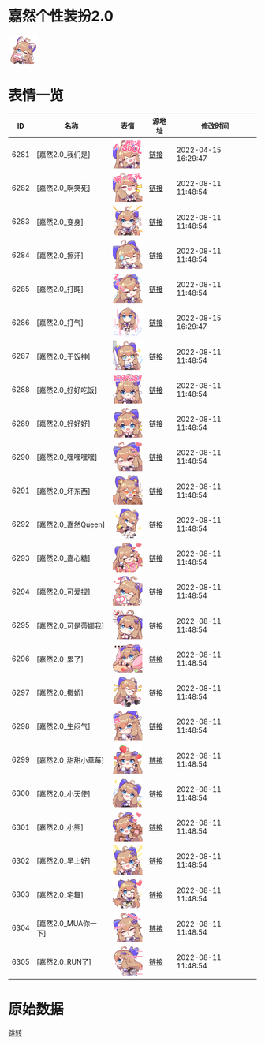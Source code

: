 # 嘉然个性装扮2.0

<img src="./cover.png" height="60" alt="cover" />

# 表情一览

|ID|名称|表情|源地址|修改时间|
|----|----|----|----|----|
|6281|[嘉然2.0_我们是]|<img src="./pic/006281_%5B嘉然2.0_我们是%5D.png" height="60" alt="我们是"/>|[链接](http://i0.hdslb.com/bfs/emote/854c7922852af5c46d81ebb01919dc9fd8deba3f.png)|2022-04-15 16:29:47|
|6282|[嘉然2.0_啊笑死]|<img src="./pic/006282_%5B嘉然2.0_啊笑死%5D.png" height="60" alt="啊笑死"/>|[链接](http://i0.hdslb.com/bfs/emote/babc9b14222da6e823d392c6ffb05799cc74fc4f.png)|2022-08-11 11:48:54|
|6283|[嘉然2.0_变身]|<img src="./pic/006283_%5B嘉然2.0_变身%5D.png" height="60" alt="变身"/>|[链接](http://i0.hdslb.com/bfs/emote/2a7a0ff2d94ec58175d471c546edcdc6b62eef22.png)|2022-08-11 11:48:54|
|6284|[嘉然2.0_擦汗]|<img src="./pic/006284_%5B嘉然2.0_擦汗%5D.png" height="60" alt="擦汗"/>|[链接](http://i0.hdslb.com/bfs/emote/abe8e74b237f9dab6ed1398d4534d841703cbfd4.png)|2022-08-11 11:48:54|
|6285|[嘉然2.0_打盹]|<img src="./pic/006285_%5B嘉然2.0_打盹%5D.png" height="60" alt="打盹"/>|[链接](http://i0.hdslb.com/bfs/emote/6eac5d239dab4712631017efc35a32f94bcacbe5.png)|2022-08-11 11:48:54|
|6286|[嘉然2.0_打气]|<img src="./pic/006286_%5B嘉然2.0_打气%5D.png" height="60" alt="打气"/>|[链接](http://i0.hdslb.com/bfs/emote/8ed71bb909a97464794eff6da5748cc1ebf40f3a.png)|2022-08-15 16:29:47|
|6287|[嘉然2.0_干饭神]|<img src="./pic/006287_%5B嘉然2.0_干饭神%5D.png" height="60" alt="干饭神"/>|[链接](http://i0.hdslb.com/bfs/emote/b808049b74c1f8d1364355960619382cd4f4174d.png)|2022-08-11 11:48:54|
|6288|[嘉然2.0_好好吃饭]|<img src="./pic/006288_%5B嘉然2.0_好好吃饭%5D.png" height="60" alt="好好吃饭"/>|[链接](http://i0.hdslb.com/bfs/emote/1d3144894072694e5a4c651036d2907fcafea64f.png)|2022-08-11 11:48:54|
|6289|[嘉然2.0_好好好]|<img src="./pic/006289_%5B嘉然2.0_好好好%5D.png" height="60" alt="好好好"/>|[链接](http://i0.hdslb.com/bfs/emote/323e29001351255aea3fb7a86d1f3c8a8648cccc.png)|2022-08-11 11:48:54|
|6290|[嘉然2.0_嘿嘿嘿嘿]|<img src="./pic/006290_%5B嘉然2.0_嘿嘿嘿嘿%5D.png" height="60" alt="嘿嘿嘿嘿"/>|[链接](http://i0.hdslb.com/bfs/emote/436b13471f1016ca084d80c11995caaeb52d03ca.png)|2022-08-11 11:48:54|
|6291|[嘉然2.0_坏东西]|<img src="./pic/006291_%5B嘉然2.0_坏东西%5D.png" height="60" alt="坏东西"/>|[链接](http://i0.hdslb.com/bfs/emote/8277f9c20b28ec488d34c8bc2c7add939fe54fc1.png)|2022-08-11 11:48:54|
|6292|[嘉然2.0_嘉然Queen]|<img src="./pic/006292_%5B嘉然2.0_嘉然Queen%5D.png" height="60" alt="嘉然Queen"/>|[链接](http://i0.hdslb.com/bfs/emote/2909432ea9895b50cf9077dc32596d5c4ebb9857.png)|2022-08-11 11:48:54|
|6293|[嘉然2.0_嘉心糖]|<img src="./pic/006293_%5B嘉然2.0_嘉心糖%5D.png" height="60" alt="嘉心糖"/>|[链接](http://i0.hdslb.com/bfs/emote/f23766670026d2ad1daecbe2256954c52ca130e2.png)|2022-08-11 11:48:54|
|6294|[嘉然2.0_可爱捏]|<img src="./pic/006294_%5B嘉然2.0_可爱捏%5D.png" height="60" alt="可爱捏"/>|[链接](http://i0.hdslb.com/bfs/emote/6feee676ef98b000eb8424c8871049c133292558.png)|2022-08-11 11:48:54|
|6295|[嘉然2.0_可是蒂娜我]|<img src="./pic/006295_%5B嘉然2.0_可是蒂娜我%5D.png" height="60" alt="可是蒂娜我"/>|[链接](http://i0.hdslb.com/bfs/emote/42c561c858f9c29c5b835ca0332dd982cd1fea92.png)|2022-08-11 11:48:54|
|6296|[嘉然2.0_累了]|<img src="./pic/006296_%5B嘉然2.0_累了%5D.png" height="60" alt="累了"/>|[链接](http://i0.hdslb.com/bfs/emote/6af2ba282e05e191b476e77ea158026e97ff965a.png)|2022-08-11 11:48:54|
|6297|[嘉然2.0_撒娇]|<img src="./pic/006297_%5B嘉然2.0_撒娇%5D.png" height="60" alt="撒娇"/>|[链接](http://i0.hdslb.com/bfs/emote/bd532cd209a3aa5333c0bbf95554d64695cc2f65.png)|2022-08-11 11:48:54|
|6298|[嘉然2.0_生闷气]|<img src="./pic/006298_%5B嘉然2.0_生闷气%5D.png" height="60" alt="生闷气"/>|[链接](http://i0.hdslb.com/bfs/emote/c08dd61cfb2c105c9410622042d0f7556ee80822.png)|2022-08-11 11:48:54|
|6299|[嘉然2.0_甜甜小草莓]|<img src="./pic/006299_%5B嘉然2.0_甜甜小草莓%5D.png" height="60" alt="甜甜小草莓"/>|[链接](http://i0.hdslb.com/bfs/emote/99699932aab91c5c8fea6e7a96c32266f3a75a80.png)|2022-08-11 11:48:54|
|6300|[嘉然2.0_小天使]|<img src="./pic/006300_%5B嘉然2.0_小天使%5D.png" height="60" alt="小天使"/>|[链接](http://i0.hdslb.com/bfs/emote/60276d8c773bbe34104a9d89be59d34087a9a92c.png)|2022-08-11 11:48:54|
|6301|[嘉然2.0_小熊]|<img src="./pic/006301_%5B嘉然2.0_小熊%5D.png" height="60" alt="小熊"/>|[链接](http://i0.hdslb.com/bfs/emote/67362c9096e676a46dc447fac2ade9ecaa480b53.png)|2022-08-11 11:48:54|
|6302|[嘉然2.0_早上好]|<img src="./pic/006302_%5B嘉然2.0_早上好%5D.png" height="60" alt="早上好"/>|[链接](http://i0.hdslb.com/bfs/emote/56163496e8e1cb6cfc1d47f87c688859e5443257.png)|2022-08-11 11:48:54|
|6303|[嘉然2.0_宅舞]|<img src="./pic/006303_%5B嘉然2.0_宅舞%5D.png" height="60" alt="宅舞"/>|[链接](http://i0.hdslb.com/bfs/emote/6673c160eba7b7973acf2d806d065b4f9ed76a4e.png)|2022-08-11 11:48:54|
|6304|[嘉然2.0_MUA你一下]|<img src="./pic/006304_%5B嘉然2.0_MUA你一下%5D.png" height="60" alt="MUA你一下"/>|[链接](http://i0.hdslb.com/bfs/emote/cb783e2698d5bf62b0d55edd62285fc366499d34.png)|2022-08-11 11:48:54|
|6305|[嘉然2.0_RUN了]|<img src="./pic/006305_%5B嘉然2.0_RUN了%5D.png" height="60" alt="RUN了"/>|[链接](http://i0.hdslb.com/bfs/emote/12a10a0f4a8820fbd0277baf31ea09ffc9877691.png)|2022-08-11 11:48:54|

# 原始数据

[跳转](./raw.json)

